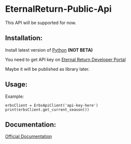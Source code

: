 # EternalReturn-Public-Api
 This API will be supported for now. 
## Installation:
Install latest version of [Python](https://www.python.org/downloads/) **(NOT BETA)**

You need to get API key on [Eternal Return Developer Portal](https://developer.eternalreturn.io/)

Maybe it will be published as library later.

## Usage:
Example:
```
erbsClient = ErbsApiClient('api-key-here')
print(erbsClient.get_current_season())
```

## Documentation:
[Official Documentation](https://developer.eternalreturn.io/static/media/Docs_KR_20241021.pdf)
